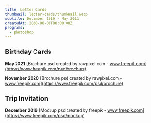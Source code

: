```yaml
---
title: Letter Cards
thumbnail: letter-cards/thumbnail.webp
subtitle: December 2019 - May 2021
createdAt: 2020-08-00T00:00:00Z
programs:
  - photoshop
---
```


## Birthday Cards

**May 2021**
<asset-image src="letter-cards/birthday_card_2.webp" alt="Birthday Card"></asset-image>
[Brochure psd created by rawpixel.com - www.freepik.com](https://www.freepik.com/psd/brochure)

**November 2020**
<asset-image src="letter-cards/birthday_card.webp" alt="Birthday Card"></asset-image>
[Brochure psd created by rawpixel.com - www.freepik.com](https://www.freepik.com/psd/brochure)

## Trip Invitation

**December 2019**
<asset-image src="letter-cards/trip_invitation.webp" alt="Trip invitation"></asset-image>
[Mockup psd created by freepik - www.freepik.com](https://www.freepik.com/psd/mockup)
